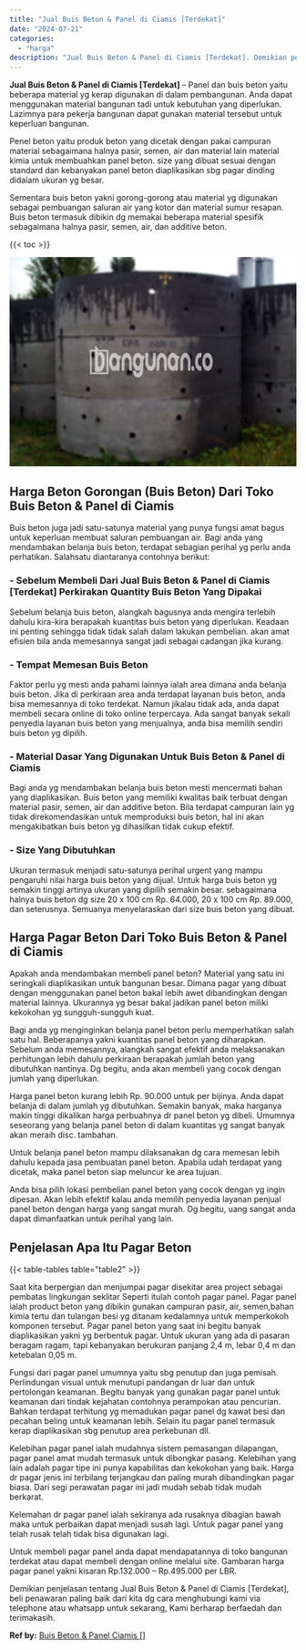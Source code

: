 ```yaml
---
title: "Jual Buis Beton & Panel di Ciamis [Terdekat]"
date: "2024-07-21"
categories: 
  - "harga"
description: "Jual Buis Beton & Panel di Ciamis [Terdekat]. Demikian penjelasan tentang Jual Buis Beton & Panel di Ciamis [Terdekat], beli penawaran paling baik dari kit..."
---
```


**Jual Buis Beton & Panel di Ciamis \[Terdekat\]** – Panel dan buis beton yaitu beberapa material yg kerap digunakan di dalam pembangunan. Anda dapat menggunakan material bangunan tadi untuk kebutuhan yang diperlukan. Lazimnya para pekerja bangunan dapat gunakan material tersebut untuk keperluan bangunan.

Penel beton yaitu produk beton yang dicetak dengan pakai campuran material sebagaimana halnya pasir, semen, air dan material lain material kimia untuk membuahkan panel beton. size yang dibuat sesuai dengan standard dan kebanyakan panel beton diaplikasikan sbg pagar dinding didalam ukuran yg besar.

Sementara buis beton yakni gorong-gorong atau material yg digunakan sebagai pembuangan saluran air yang kotor dan material sumur resapan. Buis beton termasuk dibikin dg memakai beberapa material spesifik sebagaimana halnya pasir, semen, air, dan additive beton.

{{< toc >}}

![Jual Buis Beton & Panel di Ciamis [Terdekat]](/images/jual-panel-buis-beton-murah-24.png)

## Harga Beton Gorongan (Buis Beton) Dari Toko Buis Beton & Panel di Ciamis

Buis beton juga jadi satu-satunya material yang punya fungsi amat bagus untuk keperluan membuat saluran pembuangan air. Bagi anda yang mendambakan belanja buis beton, terdapat sebagian perihal yg perlu anda perhatikan. Salahsatu diantaranya contohnya berikut:

### \- Sebelum Membeli Dari Jual Buis Beton & Panel di Ciamis \[Terdekat\] Perkirakan Quantity Buis Beton Yang Dipakai

Sebelum belanja buis beton, alangkah bagusnya anda mengira terlebih dahulu kira-kira berapakah kuantitas buis beton yang diperlukan. Keadaan ini penting sehingga tidak tidak salah dalam lakukan pembelian. akan amat efisien bila anda memesannya sangat jadi sebagai cadangan jika kurang.

### \- Tempat Memesan Buis Beton

Faktor perlu yg mesti anda pahami lainnya ialah area dimana anda belanja buis beton. Jika di perkiraan area anda terdapat layanan buis beton, anda bisa memesannya di toko terdekat. Namun jikalau tidak ada, anda dapat membeli secara online di toko online terpercaya. Ada sangat banyak sekali penyedia layanan buis beton yang menjualnya, anda bisa memilih sendiri buis beton yg dipilih.

### \- Material Dasar Yang Digunakan Untuk Buis Beton & Panel di Ciamis

Bagi anda yg mendambakan belanja buis beton mesti mencermati bahan yang diaplikasikan. Buis beton yang memiliki kwalitas baik terbuat dengan material pasir, semen, air dan additive beton. Bila terdapat campuran lain yg tidak direkomendasikan untuk memproduksi buis beton, hal ini akan mengakibatkan buis beton yg dihasilkan tidak cukup efektif.

### \- Size Yang Dibutuhkan

Ukuran termasuk menjadi satu-satunya perihal urgent yang mampu pengaruhi nilai harga buis beton yang dijual. Untuk harga buis beton yg semakin tinggi artinya ukuran yang dipilih semakin besar. sebagaimana halnya buis beton dg size 20 x 100 cm Rp. 64.000, 20 x 100 cm Rp. 89.000, dan seterusnya. Semuanya menyelaraskan dari size buis beton yang dibuat.

## Harga Pagar Beton Dari Toko Buis Beton & Panel di Ciamis

Apakah anda mendambakan membeli panel beton? Material yang satu ini seringkali diaplikasikan untuk bangunan besar. Dimana pagar yang dibuat dengan menggunakan panel beton bakal lebih awet dibandingkan dengan material lainnya. Ukurannya yg besar bakal jadikan panel beton miliki kekokohan yg sungguh-sungguh kuat.

Bagi anda yg menginginkan belanja panel beton perlu memperhatikan salah satu hal. Beberapanya yakni kuantitas panel beton yang diharapkan. Sebelum anda memesannya, alangkah sangat efektif anda melaksanakan perhitungan lebih dahulu perkiraan berapakah jumlah beton yang dibutuhkan nantinya. Dg begitu, anda akan membeli yang cocok dengan jumlah yang diperlukan.

Harga panel beton kurang lebih Rp. 90.000 untuk per bijinya. Anda dapat belanja di dalam jumlah yg dibutuhkan. Semakin banyak, maka harganya makin tinggi dikalikan harga perbuahnya dr panel beton yg dibeli. Umumnya seseorang yang belanja panel beton di dalam kuantitas yg sangat banyak akan meraih disc. tambahan.

Untuk belanja panel beton mampu dilaksanakan dg cara memesan lebih dahulu kepada jasa pembuatan panel beton. Apabila udah terdapat yang dicetak, maka panel beton siap meluncur ke area tujuan.

Anda bisa pilih lokasi pembelian panel beton yang cocok dengan yg ingin dipesan. Akan lebih efektif kalau anda memilih penyedia layanan penjual panel beton dengan harga yang sangat murah. Dg begitu, uang sangat anda dapat dimanfaatkan untuk perihal yang lain.

## Penjelasan Apa Itu Pagar Beton

{{< table-tables table="table2" >}}

Saat kita berpergian dan menjumpai pagar disekitar area project sebagai pembatas lingkungan seklitar Seperti itulah contoh pagar panel. Pagar panel ialah product beton yang dibikin gunakan campuran pasir, air, semen,bahan kimia tertu dan tulangan besi yg ditanam kedalamnya untuk memperkokoh komponen tersebut. Pagar panel beton yang saat ini begitu banyak diaplikasikan yakni yg berbentuk pagar. Untuk ukuran yang ada di pasaran beragam ragam, tapi kebanyakan berukuran panjang 2,4 m, lebar 0,4 m dan ketebalan 0,05 m.

Fungsi dari pagar panel umumnya yaitu sbg penutup dan juga pemisah. Perlindungan visual untuk menutupi pandangan dr luar dan untuk pertolongan keamanan. Begitu banyak yang gunakan pagar panel untuk keamanan dari tindak kejahatan contohnya perampokan atau pencurian. Bahkan terdapat terhitung yg memadukan pagar panel dg kawat besi dan pecahan beling untuk keamanan lebih. Selain itu pagar panel termasuk kerap diaplikasikan sbg penutup area perkebunan dll.

Kelebihan pagar panel ialah mudahnya sistem pemasangan dilapangan, pagar panel amat mudah termasuk untuk dibongkar pasang. Kelebihan yang lain adalah pagar tipe ini punya kapabilitas dan kekokohan yang baik. Harga dr pagar jenis ini terbilang terjangkau dan paling murah dibandingkan pagar biasa. Dari segi perawatan pagar ini jadi mudah sebab tidak mudah berkarat.

Kelemahan dr pagar panel ialah sekiranya ada rusaknya dibagian bawah maka untuk perbaikan dapat menjadi susah lagi. Untuk pagar panel yang telah rusak telah tidak bisa digunakan lagi.

Untuk membeli pagar panel anda dapat mendapatannya di toko bangunan terdekat atau dapat membeli dengan online melalui site. Gambaran harga pagar panel yakni kisaran Rp.132.000 – Rp.495.000 per LBR.

Demikian penjelasan tentang Jual Buis Beton & Panel di Ciamis \[Terdekat\], beli penawaran paling baik dari kita dg cara menghubungi kami via telephone atau whatsapp untuk sekarang, Kami berharap berfaedah dan terimakasih.

**Ref by:** [Buis Beton & Panel Ciamis []](https://id.wikipedia.org/wiki/Buis)
